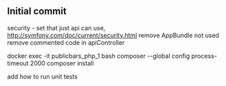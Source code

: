 ## Initial commit

security - set that just api can use, http://symfony.com/doc/current/security.html
remove AppBundle not used
remove commented code in apiController


docker exec -it publicbars_php_1 bash
composer --global config process-timeout 2000
composer install

add how to run unit tests